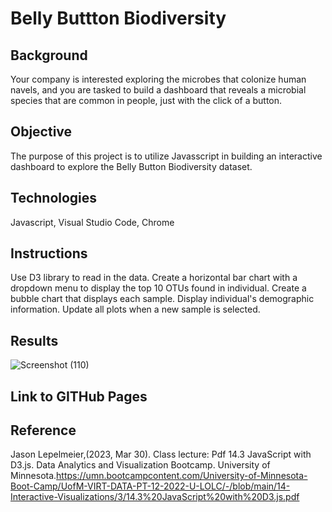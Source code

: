 # Belly Buttton Biodiversity


## Background
Your company is interested exploring the microbes that colonize human navels, and you are tasked to build a dashboard that reveals a microbial species that are common in people, just with the click of a button.

## Objective
The purpose of this project is to utilize Javasscript in building an interactive dashboard to explore the Belly Button Biodiversity dataset. 

## Technologies
Javascript,
Visual Studio Code,
Chrome


## Instructions
Use D3 library to read in the data.
Create a horizontal bar chart with a dropdown menu to display the top 10 OTUs found in individual.
Create a bubble chart that displays each sample.
Display individual's demographic information.
Update all plots when a new sample is selected.

## Results
![Screenshot (110)](https://user-images.githubusercontent.com/115572537/230273007-f14ee42a-024d-4de0-b502-91432f3e73f0.png)

## Link to GITHub Pages

## Reference
Jason Lepelmeier,(2023, Mar 30). Class lecture: Pdf 14.3 JavaScript with D3.js. Data Analytics and Visualization Bootcamp. University of Minnesota.https://umn.bootcampcontent.com/University-of-Minnesota-Boot-Camp/UofM-VIRT-DATA-PT-12-2022-U-LOLC/-/blob/main/14-Interactive-Visualizations/3/14.3%20JavaScript%20with%20D3.js.pdf
